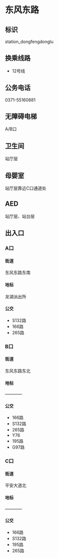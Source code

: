 # 东风东路

## 标识

station_dongfengdonglu

## 换乘线路

- 12号线

## 公务电话

0371-55160881

## 无障碍电梯

A/B口

## 卫生间

站厅层

## 母婴室

站厅层靠近C口通道处

## AED

站厅层、站台层

## 出入口

### A口

#### 街道

东风东路东南

#### 地标

龙湖派出所

#### 公交

- S132路
- 166路
- 265路

### B口

#### 街道

东风东路东北

#### 地标

————

#### 公交

- 166路
- S132路
- 265路
- Y76
- 195路
- G97路

### C口

#### 街道

平安大道北

#### 地标

————

#### 公交

- 166路
- S132路
- 195路
- 265路

